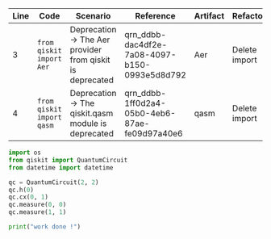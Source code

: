 | Line | Code | Scenario | Reference | Artifact | Refactoring |
|------|------|----------|-----------|----------|-------------|
| 3 | `from qiskit import Aer` | Deprecation -> The Aer provider from qiskit is deprecated | qrn_ddbb-dac4df2e-7a08-4097-b150-0993e5d8d792 | Aer | Delete import |
| 4 | `from qiskit import qasm` | Deprecation -> The qiskit.qasm module is deprecated | qrn_ddbb-1ff0d2a4-05b0-4eb6-87ae-fe09d97a40e6 | qasm | Delete import |

```python
import os
from qiskit import QuantumCircuit
from datetime import datetime

qc = QuantumCircuit(2, 2)
qc.h(0)
qc.cx(0, 1)
qc.measure(0, 0)
qc.measure(1, 1)

print("work done !")
```
